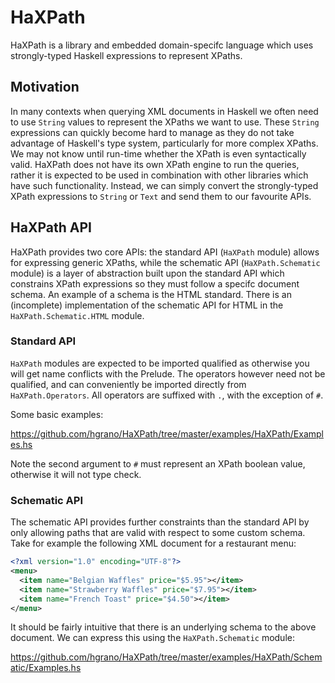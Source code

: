 # HaXPath
HaXPath is a library and embedded domain-specifc language which uses strongly-typed Haskell expressions to represent
XPaths.

## Motivation
In many contexts when querying XML documents in Haskell we often need to use `String` values to represent the
XPaths we want to use. These `String` expressions can quickly become hard to manage as they do not take advantage of
Haskell's type system, particularly for more complex XPaths. We may not know until run-time whether the XPath is even
syntactically valid. HaXPath does not have its own XPath engine to run the queries, rather it is expected to be used
in combination with other libraries which have such functionality. Instead, we can simply convert the strongly-typed
XPath expressions to `String` or `Text` and send them to our favourite APIs.

## HaXPath API
HaXPath provides two core APIs: the standard API (`HaXPath` module) allows for expressing generic XPaths, while
the schematic API (`HaXPath.Schematic` module) is a layer of abstraction built upon the standard API which constrains
XPath expressions so they must follow a specifc document schema. An example of a schema is the HTML standard. There is
an (incomplete) implementation of the schematic API for HTML in the `HaXPath.Schematic.HTML` module.

### Standard API
`HaXPath` modules are expected to be imported qualified as otherwise you will get name conflicts with the Prelude. The
operators however need not be qualified, and can conveniently be imported directly from `HaXPath.Operators`. All
operators are suffixed with `.`, with the exception of `#`.

Some basic examples:

https://github.com/hgrano/HaXPath/tree/master/examples/HaXPath/Examples.hs

Note the second argument to `#` must represent an XPath boolean value, otherwise it will not type check.

### Schematic API
The schematic API provides further constraints than the standard API by only allowing paths that are valid with respect
to some custom schema. Take for example the following XML document for a restaurant menu:

```xml
<?xml version="1.0" encoding="UTF-8"?>
<menu>
  <item name="Belgian Waffles" price="$5.95"></item>
  <item name="Strawberry Waffles" price="$7.95"></item>
  <item name="French Toast" price="$4.50"></item>
</menu>
```
It should be fairly intuitive that there is an underlying schema to the above document. We can express this using the
`HaXPath.Schematic` module:

https://github.com/hgrano/HaXPath/tree/master/examples/HaXPath/Schematic/Examples.hs
